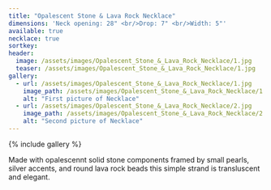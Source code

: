 ```yaml
---
title: "Opalescent Stone & Lava Rock Necklace"
dimensions: 'Neck opening: 28" <br/>Drop: 7" <br/>Width: 5"'
available: true
necklace: true
sortkey: 
header:
  image: /assets/images/Opalescent_Stone_&_Lava_Rock_Necklace/1.jpg
  teaser: /assets/images/Opalescent_Stone_&_Lava_Rock_Necklace/1.jpg
gallery:
  - url: /assets/images/Opalescent_Stone_&_Lava_Rock_Necklace/1.jpg
    image_path: /assets/images/Opalescent_Stone_&_Lava_Rock_Necklace/1.jpg
    alt: "First picture of Necklace"
  - url: /assets/images/Opalescent_Stone_&_Lava_Rock_Necklace/2.jpg
    image_path: /assets/images/Opalescent_Stone_&_Lava_Rock_Necklace/2.jpg
    alt: "Second picture of Necklace"
---
```



{% include gallery %}


Made with opalescennt solid stone components framed by small pearls, silver accents, and round lava rock beads this simple strand is transluscent and elegant.
